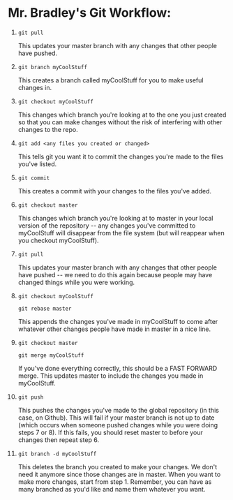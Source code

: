 
# Mr. Bradley's Git Workflow:

1. `git pull`

   This updates your master branch with any changes that other people have pushed.
2. `git branch myCoolStuff`

   This creates a branch called myCoolStuff for you to make useful changes in.

3. `git checkout myCoolStuff`

	 This changes which branch you're looking at to the one you just created so that you can make changes without the risk of interfering with other changes to the repo.

4. `git add <any files you created or changed>`

   This tells git you want it to commit the changes you're made to the files you've listed.
5. `git commit`

   This creates a commit with your changes to the files you've added.
6. `git checkout master`

	This changes which branch you're looking at to master in your local version of the repository -- any changes you've committed to myCoolStuff will disappear from the file system (but will reappear when you checkout myCoolStuff).
7. `git pull`

	 This updates your master branch with any changes that other people have pushed -- we need to do this again because people may have changed things while you were working.
8. `git checkout myCoolStuff`
	
	`git rebase master`

	 This appends the changes you've made in myCoolStuff to come after whatever other changes people have made in master in a nice line.
9. `git checkout master`
	
	`git merge myCoolStuff`

	 If you've done everything correctly, this should be a FAST FORWARD merge. This updates master to include the changes you made in myCoolStuff.
10. `git push`

	 This pushes the changes you've made to the global repository (in this case, on Github). This will fail if your master branch is not up to date (which occurs when someone pushed changes while you were doing steps 7 or 8). If this fails, you should reset master to before your changes then repeat step 6.
11. `git branch -d myCoolStuff`

	 This deletes the branch you created to make your changes. We don't need it anymore since those changes are in master. When you want to make more changes, start from step 1. Remember, you can have as many branched as you'd like and name them whatever you want.
